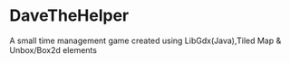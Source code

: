 # DaveTheHelper
 A small time management game created using LibGdx(Java),Tiled Map & Unbox/Box2d elements 
